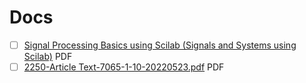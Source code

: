 # Docs


- [ ] [Signal Processing Basics using Scilab (Signals and Systems using Scilab)](https://www.researchgate.net/publication/333199669_Signal_Processing_Basics_using_Scilab_Signals_and_Systems_using_Scilab) PDF
- [ ] [2250-Article Text-7065-1-10-20220523.pdf](https://iocscience.org/ejournal/index.php/mantik/article/download/2250/1884/7065) PDF
